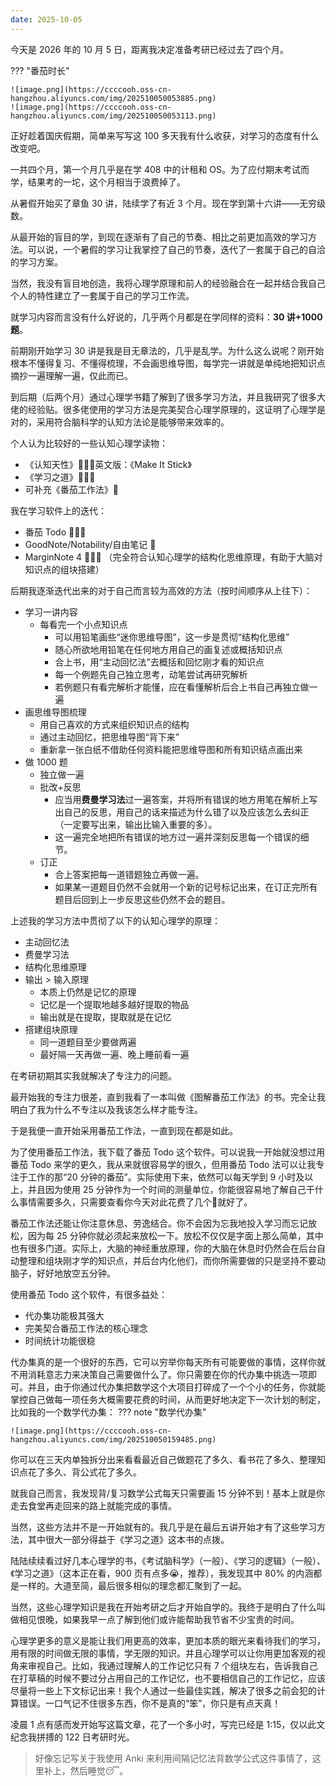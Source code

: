 ```yaml
---
date: 2025-10-05
---
```

今天是 2026 年的 10 月 5 日，距离我决定准备考研已经过去了四个月。

??? "番茄时长"

	![image.png](https://ccccooh.oss-cn-hangzhou.aliyuncs.com/img/202510050053885.png)
	![image.png](https://ccccooh.oss-cn-hangzhou.aliyuncs.com/img/202510050053113.png)

正好趁着国庆假期，简单来写写这 100 多天我有什么收获，对学习的态度有什么改变吧。

一共四个月，第一个月几乎是在学 408 中的计租和 OS。为了应付期末考试而学，结果考的一坨，这个月相当于浪费掉了。

从暑假开始买了章鱼 30 讲，陆续学了有近 3 个月。现在学到第十六讲——无穷级数。

从最开始的盲目的学，到现在逐渐有了自己的节奏、相比之前更加高效的学习方法。可以说，一个暑假的学习让我掌控了自己的节奏，迭代了一套属于自己的自洽的学习方案。

当然，我没有盲目地创造，我将心理学原理和前人的经验融合在一起并结合我自己个人的特性建立了一套属于自己的学习工作流。

就学习内容而言没有什么好说的，几乎两个月都是在学同样的资料：**30 讲+1000 题**。

前期刚开始学习 30 讲是我是目无章法的，几乎是乱学。为什么这么说呢？刚开始根本不懂得复习、不懂得梳理，不会画思维导图，每学完一讲就是单纯地把知识点摘抄一遍理解一遍，仅此而已。


到后期（后两个月）通过心理学书籍了解到了很多学习方法，并且我研究了很多大佬的经验贴。很多佬使用的学习方法是完美契合心理学原理的，这证明了心理学是对的，采用符合脑科学的认知方法论是能够带来效率的。

个人认为比较好的一些认知心理学读物：

- 《认知天性》🌟🌟🌟英文版：《Make It Stick》
- 《学习之道》🌟🌟🌟
- 可补充《番茄工作法》🌟

我在学习软件上的迭代：

- 番茄 Todo 🌟🌟🌟
- GoodNote/Notability/自由笔记 🌟
- MarginNote 4 🌟🌟🌟 （完全符合认知心理学的结构化思维原理，有助于大脑对知识点的组块搭建）

后期我逐渐迭代出来的对于自己而言较为高效的方法（按时间顺序从上往下）：

- 学习一讲内容
	- 每看完一个小点知识点
		- 可以用铅笔画些“迷你思维导图”，这一步是贯彻“结构化思维”
		- 随心所欲地用铅笔在任何地方用自己的画复述或概括知识点
		- 合上书，用“主动回忆法”去概括和回忆刚才看的知识点
		- 每一个例题先自己独立思考，动笔尝试再研究解析
		- 若例题只有看完解析才能懂，应在看懂解析后合上书自己再独立做一遍
- 画思维导图梳理
	- 用自己喜欢的方式来组织知识点的结构
	- 通过主动回忆，把思维导图“背下来”
	- 重新拿一张白纸不借助任何资料能把思维导图和所有知识结点画出来
- 做 1000 题
	- 独立做一遍
	- 批改+反思
		- 应当用**费曼学习法**过一遍答案，并将所有错误的地方用笔在解析上写出自己的反思，用自己的话来描述为什么错了以及应该怎么去纠正（一定要写出来，输出比输入重要的多）。
		- 这一遍完全地把所有错误的地方过一遍并深刻反思每一个错误的细节。
	- 订正
		- 合上答案把每一道错题独立再做一遍。
		- 如果某一道题目仍然不会就用一个新的记号标记出来，在订正完所有题目后回到上一步反思这些仍然不会的题目。

上述我的学习方法中贯彻了以下的认知心理学的原理：

- 主动回忆法
- 费曼学习法
- 结构化思维原理
- 输出 $>$ 输入原理
	- 本质上仍然是记忆的原理
	- 记忆是一个提取地越多越好提取的物品
	- 输出就是在提取，提取就是在记忆
- 搭建组块原理
	- 同一道题目至少要做两遍
	- 最好隔一天再做一遍、晚上睡前看一遍

在考研初期其实我就解决了专注力的问题。

最开始我的专注力很差，直到我看了一本叫做《图解番茄工作法》的书。完全让我明白了我为什么不专注以及我该怎么样才能专注。

于是我便一直开始采用番茄工作法，一直到现在都是如此。

为了使用番茄工作法，我下载了番茄 Todo 这个软件。可以说我一开始就没想过用番茄 Todo 来学的更久，我从来就很容易学的很久，但用番茄 Todo 法可以让我专注于工作的那“20 分钟的番茄”。实际使用下来，依然可以每天学到 9 小时及以上，并且因为使用 25 分钟作为一个时间的测量单位，你能很容易地了解自己干什么事情需要多久，只需要查看你今天对此花费了几个🍅就好了。

番茄工作法还能让你注意休息、劳逸结合。你不会因为忘我地投入学习而忘记放松，因为每 25 分钟你就必须起来放松一下。放松不仅仅是字面上那么简单，其中也有很多门道。实际上，大脑的神经重放原理，你的大脑在休息时仍然会在后台自动整理和组块刚才学的知识点，并后台内化他们，而你所需要做的只是坚持不要动脑子，好好地放空五分钟。

使用番茄 Todo 这个软件，有很多益处：

- 代办集功能极其强大
- 完美契合番茄工作法的核心理念
- 时间统计功能很稳

代办集真的是一个很好的东西，它可以穷举你每天所有可能要做的事情，这样你就不用消耗意志力来决策自己需要做什么了。你只需要在你的代办集中挑选一项即可。并且，由于你通过代办集把数学这个大项目打碎成了一个个小的任务，你就能掌控自己做每一项任务大概需要花费的时间，从而更好地决定下一次计划的制定，比如我的一个数学代办集：
??? note "数学代办集"

	![image.png](https://ccccooh.oss-cn-hangzhou.aliyuncs.com/img/202510050159485.png)


你可以在三天内单独拆分出来看看最近自己做题花了多久、看书花了多久、整理知识点花了多久、背公式花了多久。

就我自己而言，我发现背/复习数学公式每天只需要画 15 分钟不到！基本上就是你走去食堂再走回来的路上就能完成的事情。

当然，这些方法并不是一开始就有的。我几乎是在最后五讲开始才有了这些学习方法，其中很大一部分得益于《学习之道》这本书的点拨。

陆陆续续看过好几本心理学的书，《考试脑科学》（一般）、《学习的逻辑》（一般）、《学习之道》（这本正在看，900 页有点多😭，推荐），我发现其中 80% 的内涵都是一样的。大道至简，最后很多相似的理念都汇聚到了一起。

当然，这些心理学知识是我在开始考研之后才开始自学的。我终于是明白了什么叫做相见恨晚，如果我早一点了解到他们或许能帮助我节省不少宝贵的时间。

心理学更多的意义是能让我们用更高的效率，更加本质的眼光来看待我们的学习，用有限的时间做无限的事情，学无限的知识。并且心理学可以让你用更加客观的视角来审视自己。比如，我通过理解人的工作记忆只有 7 个组块左右，告诉我自己在打草稿的时候不要过分占用自己的工作记忆，也不要相信自己的工作记忆，应该尽量将一些上下文标记出来！我个人通过一些最佳实践，解决了很多之前会犯的计算错误。一口气记不住很多东西，你不是真的“笨”，你只是有点天真！

凌晨 1 点有感而发开始写这篇文章，花了一个多小时，写完已经是 1:15，仅以此文纪念我拼搏的 122 日考研时光。

> 好像忘记写关于我使用 Anki 来利用间隔记忆法背数学公式这件事情了，这里补上，然后睡觉😴。